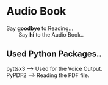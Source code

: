 # Audio Book
Say <b>goodbye</b> to Reading...<br>
  &emsp; &emsp;Say <b>hi</b> to the Audio Book..
 <br>
## Used Python Packages..
pyttsx3 --> Used for the Voice Output.<br>
PyPDF2  --> Reading the PDF file.<br>
